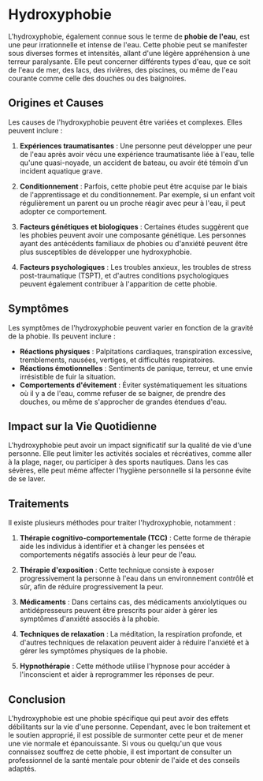 # Hydroxyphobie

L'hydroxyphobie, également connue sous le terme de **phobie de l'eau**, est une peur irrationnelle et intense de l'eau. Cette phobie peut se manifester sous diverses formes et intensités, allant d'une légère appréhension à une terreur paralysante. Elle peut concerner différents types d'eau, que ce soit de l'eau de mer, des lacs, des rivières, des piscines, ou même de l'eau courante comme celle des douches ou des baignoires.

## Origines et Causes

Les causes de l'hydroxyphobie peuvent être variées et complexes. Elles peuvent inclure :

1. **Expériences traumatisantes** : Une personne peut développer une peur de l'eau après avoir vécu une expérience traumatisante liée à l'eau, telle qu'une quasi-noyade, un accident de bateau, ou avoir été témoin d'un incident aquatique grave.
   
2. **Conditionnement** : Parfois, cette phobie peut être acquise par le biais de l'apprentissage et du conditionnement. Par exemple, si un enfant voit régulièrement un parent ou un proche réagir avec peur à l'eau, il peut adopter ce comportement.

3. **Facteurs génétiques et biologiques** : Certaines études suggèrent que les phobies peuvent avoir une composante génétique. Les personnes ayant des antécédents familiaux de phobies ou d'anxiété peuvent être plus susceptibles de développer une hydroxyphobie.

4. **Facteurs psychologiques** : Les troubles anxieux, les troubles de stress post-traumatique (TSPT), et d'autres conditions psychologiques peuvent également contribuer à l'apparition de cette phobie.

## Symptômes

Les symptômes de l'hydroxyphobie peuvent varier en fonction de la gravité de la phobie. Ils peuvent inclure :

- **Réactions physiques** : Palpitations cardiaques, transpiration excessive, tremblements, nausées, vertiges, et difficultés respiratoires.
- **Réactions émotionnelles** : Sentiments de panique, terreur, et une envie irrésistible de fuir la situation.
- **Comportements d'évitement** : Éviter systématiquement les situations où il y a de l'eau, comme refuser de se baigner, de prendre des douches, ou même de s'approcher de grandes étendues d'eau.

## Impact sur la Vie Quotidienne

L'hydroxyphobie peut avoir un impact significatif sur la qualité de vie d'une personne. Elle peut limiter les activités sociales et récréatives, comme aller à la plage, nager, ou participer à des sports nautiques. Dans les cas sévères, elle peut même affecter l'hygiène personnelle si la personne évite de se laver.

## Traitements

Il existe plusieurs méthodes pour traiter l'hydroxyphobie, notamment :

1. **Thérapie cognitivo-comportementale (TCC)** : Cette forme de thérapie aide les individus à identifier et à changer les pensées et comportements négatifs associés à leur peur de l'eau.

2. **Thérapie d'exposition** : Cette technique consiste à exposer progressivement la personne à l'eau dans un environnement contrôlé et sûr, afin de réduire progressivement la peur.

3. **Médicaments** : Dans certains cas, des médicaments anxiolytiques ou antidépresseurs peuvent être prescrits pour aider à gérer les symptômes d'anxiété associés à la phobie.

4. **Techniques de relaxation** : La méditation, la respiration profonde, et d'autres techniques de relaxation peuvent aider à réduire l'anxiété et à gérer les symptômes physiques de la phobie.

5. **Hypnothérapie** : Cette méthode utilise l'hypnose pour accéder à l'inconscient et aider à reprogrammer les réponses de peur.

## Conclusion

L'hydroxyphobie est une phobie spécifique qui peut avoir des effets débilitants sur la vie d'une personne. Cependant, avec le bon traitement et le soutien approprié, il est possible de surmonter cette peur et de mener une vie normale et épanouissante. Si vous ou quelqu'un que vous connaissez souffrez de cette phobie, il est important de consulter un professionnel de la santé mentale pour obtenir de l'aide et des conseils adaptés.